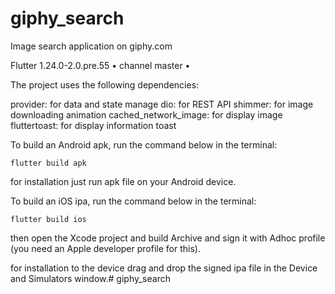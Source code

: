 # giphy_search

 Image search application on giphy.com

 Flutter 1.24.0-2.0.pre.55 • channel master •

 The project uses the following dependencies:

  provider: for data and state manage
  dio: for REST API
  shimmer: for image downloading animation
  cached_network_image: for display image
  fluttertoast: for display information toast



 To build an Android apk, run the command below in the terminal:

    flutter build apk

  for installation just run apk file on your Android device.


 To build an iOS ipa, run the command below in the terminal:

    flutter build ios

  then open the Xcode project and build Archive and sign it with Adhoc profile (you need an Apple developer profile for this).

  for installation to the device drag and drop the signed ipa file in the Device and Simulators window.# giphy_search
